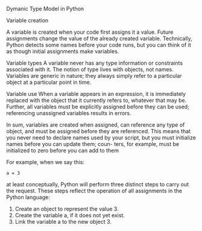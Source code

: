 Dymanic Type Model in Python

Variable creation

A variable is created when your code first assigns it a value.
Future assignments change the value of the already created variable. Technically,
Python detects some names before your code runs, but you can think of it as though
initial assignments make variables.

Variable types
A variable never has any type information or constraints associated with it. The
notion of type lives with objects, not names. Variables are generic in nature; they
always simply refer to a particular object at a particular point in time.

Variable use
When a variable appears in an expression, it is immediately replaced with the object
that it currently refers to, whatever that may be. Further, all variables must be
explicitly assigned before they can be used; referencing unassigned variables results
in errors.

In sum, variables are created when assigned, can reference any type of object, and must
be assigned before they are referenced. This means that you never need to declare names
used by your script, but you must initialize names before you can update them; coun-
ters, for example, must be initialized to zero before you can add to them

For example, when we say this:

``` a = 3 ```

at least conceptually, Python will perform three distinct steps to carry out the request.
These steps reflect the operation of all assignments in the Python language:
1. Create an object to represent the value 3.
2. Create the variable a, if it does not yet exist.
3. Link the variable a to the new object 3.